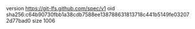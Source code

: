 version https://git-lfs.github.com/spec/v1
oid sha256:c64b90730fbb1a38cdb7588ee138788631813718c441b5149fe032072d77bad0
size 1006
